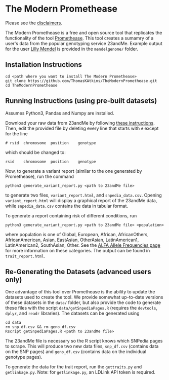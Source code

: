 # The Modern Promethease

Please see the [disclaimers](https://github.com/ThomasKAtkins/TheModernPromethease/blob/main/disclaimer.md).

The Modern Promethease is a free and open source tool that replicates the functionality of the tool [Promethease](https://promethease.com/). This tool creates a sumamry of a user's data from the popular genotyping service 23andMe. Example output for the user [Lilly Mendel](https://www.snpedia.com/index.php/User:Lilly_Mendel) is provided in the `mendelgenome/` folder.

## Installation Instructions

```
cd <path where you want to install The Modern Promethease>
git clone https://github.com/ThomasKAtkins/TheModernPromethease.git
cd TheModernPromethease
```

## Running Instructions (using pre-built datasets)

Assumes Python3, Pandas and Numpy are installed. 

Download your raw data from 23andMe by following [these instructions](https://customercare.23andme.com/hc/en-us/articles/212196868-Accessing-Your-Raw-Genetic-Data). Then, edit the provided file by deleting every line that starts with `#` except for the line 

```
# rsid	chromosome	position	genotype
```

which should be changed to:

```
rsid	chromosome	position	genotype
```

Now, to generate a variant report (similar to the one generated by Promethease), run the command

```
python3 generate_variant_report.py <path to 23andMe file>
```

to generate two files, `variant_report.html`, and `snpedia_data.csv`. Opening `variant_report.html` will display a graphical report of the 23andMe data, while `snpedia_data.csv` contains the data in tabular format.

To generate a report containing risk of different conditions, run

```
python3 generate_variant_report.py <path to 23andMe file> <population>
```

where population is one of Global, European, African, AfricanOthers, AfricanAmerican, Asian, EastAsian, OtherAsian, LatinAmerican1, LatinAmerican2, SouthAsian, Other. See the [ALFA Allele Frequencies page](https://www.ncbi.nlm.nih.gov/snp/docs/gsr/data_inclusion/#population) for more information on these categories. The output can be found in `trait_report.html`.


## Re-Generating the Datasets (advanced users only)

One advantage of this tool over Promethease is the ability to update the datasets used to create the tool. We provide somewhat up-to-date versions of these datasets in the `data/` folder, but also provide the code to generate these files with the script `data/getSnpediaPages.R` (requires the `devtools`, `dplyr`, and `readr` libraries). The datasets can be generated using

```
cd data
rm snp_df.csv && rm geno_df.csv
Rscript getSnpediaPages.R <path to 23andMe file>
```

The 23andMe file is necessary so the R script knows which SNPedia pages to scrape. This will produce two new data files, `snp_df.csv` (contains data on the SNP pages) and `geno_df.csv` (contains data on the individual genotype pages).

To generate the data for the trait report, run the `gettraits.py` and `getlinkage.py`. Note: for `getlinkage.py`, an LDLink API token is required.